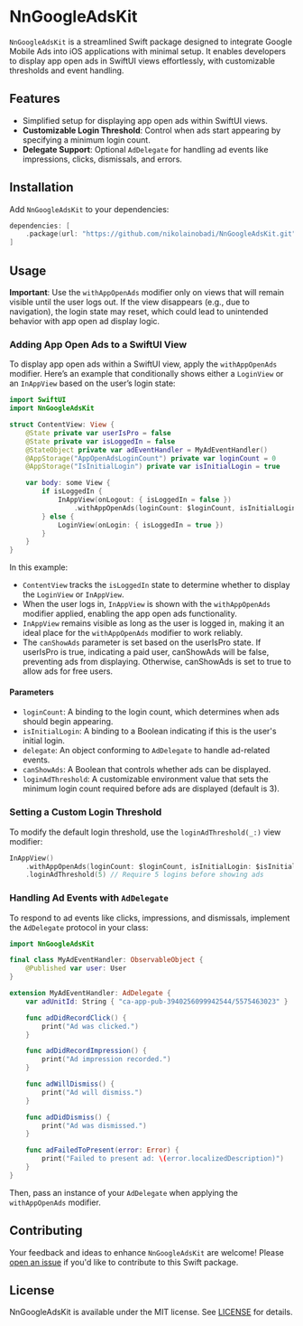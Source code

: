 
# NnGoogleAdsKit

`NnGoogleAdsKit` is a streamlined Swift package designed to integrate Google Mobile Ads into iOS applications with minimal setup. It enables developers to display app open ads in SwiftUI views effortlessly, with customizable thresholds and event handling.

## Features

- Simplified setup for displaying app open ads within SwiftUI views.
- **Customizable Login Threshold**: Control when ads start appearing by specifying a minimum login count.
- **Delegate Support**: Optional `AdDelegate` for handling ad events like impressions, clicks, dismissals, and errors.

## Installation
Add `NnGoogleAdsKit` to your dependencies:
```swift
dependencies: [
    .package(url: "https://github.com/nikolainobadi/NnGoogleAdsKit.git", from: "0.6.0")
]
```

## Usage

**Important**: Use the `withAppOpenAds` modifier only on views that will remain visible until the user logs out. If the view disappears (e.g., due to navigation), the login state may reset, which could lead to unintended behavior with app open ad display logic.

### Adding App Open Ads to a SwiftUI View
To display app open ads within a SwiftUI view, apply the `withAppOpenAds` modifier. Here’s an example that conditionally shows either a `LoginView` or an `InAppView` based on the user’s login state:

```swift
import SwiftUI
import NnGoogleAdsKit

struct ContentView: View {
    @State private var userIsPro = false
    @State private var isLoggedIn = false
    @StateObject private var adEventHandler = MyAdEventHandler()
    @AppStorage("AppOpenAdsLoginCount") private var loginCount = 0
    @AppStorage("IsInitialLogin") private var isInitialLogin = true

    var body: some View {
        if isLoggedIn {
            InAppView(onLogout: { isLoggedIn = false })
                .withAppOpenAds(loginCount: $loginCount, isInitialLogin: $isInitialLogin, delegate: adEventHandler, canShowAds: !userIsPro)
        } else {
            LoginView(onLogin: { isLoggedIn = true })
        }
    }
}

```

In this example:
- `ContentView` tracks the `isLoggedIn` state to determine whether to display the `LoginView` or `InAppView`.
- When the user logs in, `InAppView` is shown with the `withAppOpenAds` modifier applied, enabling the app open ads functionality.
- `InAppView` remains visible as long as the user is logged in, making it an ideal place for the `withAppOpenAds` modifier to work reliably.
- The `canShowAds` parameter is set based on the userIsPro state. If userIsPro is true, indicating a paid user, canShowAds will be false, preventing ads from displaying. Otherwise, canShowAds is set to true to allow ads for free users.

#### Parameters
- `loginCount`: A binding to the login count, which determines when ads should begin appearing.
- `isInitialLogin`: A binding to a Boolean indicating if this is the user's initial login.
- `delegate`: An object conforming to `AdDelegate` to handle ad-related events.
- `canShowAds`: A Boolean that controls whether ads can be displayed.
- `loginAdThreshold`: A customizable environment value that sets the minimum login count required before ads are displayed (default is 3).

### Setting a Custom Login Threshold
To modify the default login threshold, use the `loginAdThreshold(_:)` view modifier:

```swift
InAppView()
    .withAppOpenAds(loginCount: $loginCount, isInitialLogin: $isInitialLogin, delegate: adDelegate)
    .loginAdThreshold(5) // Require 5 logins before showing ads
```

### Handling Ad Events with `AdDelegate`
To respond to ad events like clicks, impressions, and dismissals, implement the `AdDelegate` protocol in your class:

```swift
import NnGoogleAdsKit

final class MyAdEventHandler: ObservableObject {
    @Published var user: User
}

extension MyAdEventHandler: AdDelegate {
    var adUnitId: String { "ca-app-pub-3940256099942544/5575463023" }

    func adDidRecordClick() {
        print("Ad was clicked.")
    }

    func adDidRecordImpression() {
        print("Ad impression recorded.")
    }

    func adWillDismiss() {
        print("Ad will dismiss.")
    }

    func adDidDismiss() {
        print("Ad was dismissed.")
    }

    func adFailedToPresent(error: Error) {
        print("Failed to present ad: \(error.localizedDescription)")
    }
}
```

Then, pass an instance of your `AdDelegate` when applying the `withAppOpenAds` modifier.

## Contributing
Your feedback and ideas to enhance `NnGoogleAdsKit` are welcome! Please [open an issue](https://github.com/nikolainobadi/NnGoogleAdsKit/issues/new) if you'd like to contribute to this Swift package.

## License
NnGoogleAdsKit is available under the MIT license. See [LICENSE](LICENSE) for details.

